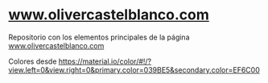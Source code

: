 www.olivercastelblanco.com
==========================

Repositorio con los elementos principales de la página www.olivercastelblanco.com

Colores desde https://material.io/color/#!/?view.left=0&view.right=0&primary.color=039BE5&secondary.color=EF6C00